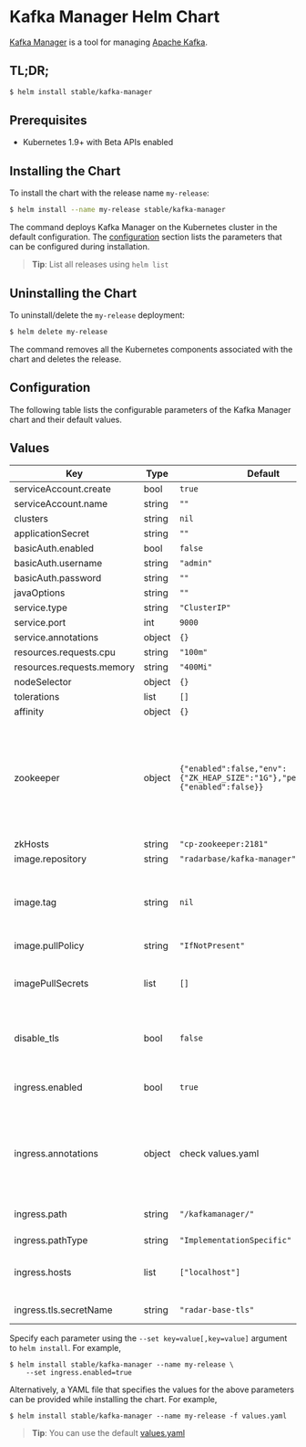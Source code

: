 

# Kafka Manager Helm Chart

[Kafka Manager](https://github.com/yahoo/kafka-manager) is a tool for managing [Apache Kafka](http://kafka.apache.org/).

## TL;DR;

```bash
$ helm install stable/kafka-manager
```

## Prerequisites

- Kubernetes 1.9+ with Beta APIs enabled

## Installing the Chart

To install the chart with the release name `my-release`:

```bash
$ helm install --name my-release stable/kafka-manager
```

The command deploys Kafka Manager on the Kubernetes cluster in the default configuration. The [configuration](#configuration) section lists the parameters that can be configured during installation.

> **Tip**: List all releases using `helm list`

## Uninstalling the Chart

To uninstall/delete the `my-release` deployment:

```bash
$ helm delete my-release
```

The command removes all the Kubernetes components associated with the chart and deletes the release.

## Configuration

The following table lists the configurable parameters of the Kafka Manager chart and their default values.

## Values

| Key | Type | Default | Description |
|-----|------|---------|-------------|
| serviceAccount.create | bool | `true` |  |
| serviceAccount.name | string | `""` |  |
| clusters | string | `nil` |  |
| applicationSecret | string | `""` |  |
| basicAuth.enabled | bool | `false` |  |
| basicAuth.username | string | `"admin"` |  |
| basicAuth.password | string | `""` |  |
| javaOptions | string | `""` |  |
| service.type | string | `"ClusterIP"` |  |
| service.port | int | `9000` |  |
| service.annotations | object | `{}` |  |
| resources.requests.cpu | string | `"100m"` |  |
| resources.requests.memory | string | `"400Mi"` |  |
| nodeSelector | object | `{}` |  |
| tolerations | list | `[]` |  |
| affinity | object | `{}` |  |
| zookeeper | object | `{"enabled":false,"env":{"ZK_HEAP_SIZE":"1G"},"persistence":{"enabled":false}}` | ---------------------------------------------------------------------------- |
| zkHosts | string | `"cp-zookeeper:2181"` |  |
| image.repository | string | `"radarbase/kafka-manager"` |  |
| image.tag | string | `nil` | Overrides the image tag whose default is the chart appVersion. |
| image.pullPolicy | string | `"IfNotPresent"` |  |
| imagePullSecrets | list | `[]` | Docker registry secret names as an array |
| disable_tls | bool | `false` | Reconfigure Ingress to not force TLS |
| ingress.enabled | bool | `true` | Enable ingress controller resource |
| ingress.annotations | object | check values.yaml | Annotations that define default ingress class, certificate issuer |
| ingress.path | string | `"/kafkamanager/"` | Path within the url structure |
| ingress.pathType | string | `"ImplementationSpecific"` |  |
| ingress.hosts | list | `["localhost"]` | Hosts to accept requests from |
| ingress.tls.secretName | string | `"radar-base-tls"` | TLS Secret Name |

Specify each parameter using the `--set key=value[,key=value]` argument to `helm install`. For example,

```console
$ helm install stable/kafka-manager --name my-release \
    --set ingress.enabled=true
```

Alternatively, a YAML file that specifies the values for the above parameters can be provided while installing the chart. For example,

```console
$ helm install stable/kafka-manager --name my-release -f values.yaml
```

> **Tip**: You can use the default [values.yaml](values.yaml)
